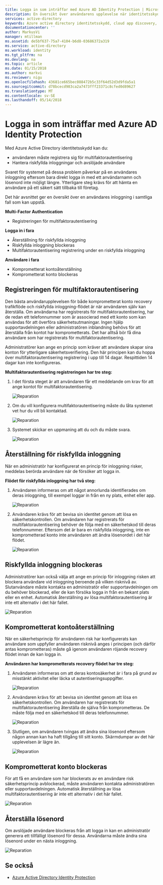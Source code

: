 ```yaml
---
title: Logga in som inträffar med Azure AD Identity Protection | Microsoft Docs
description: En översikt över användarens upplevelse när identitetsskydd har minskas eller åtgärdad en användare eller när multifaktorautentisering krävs av en princip.
services: active-directory
keywords: Azure active directory identitetsskydd, cloud app discovery, hantera program, säkerhet, risk, risknivå, säkerhetsproblem och säkerhetsprincip
documentationcenter: ''
author: MarkusVi
manager: mtillman
ms.assetid: de5bf637-75a7-4104-b6d8-03686372a319
ms.service: active-directory
ms.workload: identity
ms.tgt_pltfrm: na
ms.devlang: na
ms.topic: article
ms.date: 01/15/2018
ms.author: markvi
ms.reviewer: nigu
ms.openlocfilehash: 43681ce665bec088472b5c33f64d52d3d9fda5a1
ms.sourcegitcommit: d78bcecd983ca2a7473fff23371c8cfed0d89627
ms.translationtype: MT
ms.contentlocale: sv-SE
ms.lasthandoff: 05/14/2018
---
```

# <a name="sign-in-experiences-with-azure-ad-identity-protection"></a>Logga in som inträffar med Azure AD Identity Protection
Med Azure Active Directory identitetsskydd kan du:

* användaren måste registrera sig för multifaktorautentisering
* Hantera riskfyllda inloggningar och avslöjade användare

Svaret för systemet på dessa problem påverkar på en användares inloggning eftersom bara direkt logga in med ett användarnamn och lösenord inte möjligt längre. Ytterligare steg krävs för att hämta en användare på ett säkert sätt tillbaka till företag.

Det här avsnittet ger en översikt över en användares inloggning i samtliga fall som kan uppstå.

**Multi-Factor Authentication**

* Registreringen för multifaktorautentisering

**Logga in i fara**

* Återställning för riskfyllda inloggning
* Riskfyllda inloggning blockeras
* Multifaktorautentisering registrering under en riskfyllda inloggning

**Användare i fara**

* Komprometterat kontoåterställning
* Komprometterat konto blockeras

## <a name="multi-factor-authentication-registration"></a>Registreringen för multifaktorautentisering
Den bästa användarupplevelsen för både komprometterat konto recovery trafikflöde och riskfyllda inloggning-flödet är när användaren själv kan återställa. Om användarna har registrerats för multifaktorautentisering, har de redan ett telefonnummer som är associerad med ett konto som kan användas för att överföra säkerhetsutmaningar. Ingen hjälp supportavdelningen eller administratören inblandning behövs för att återställa från kontot har komprometterats. Det har alltså bör få dina användare som har registrerats för multifaktorautentisering. 

Administratörer kan ange en princip som kräver att användare skapar sina konton för ytterligare säkerhetsverifiering. Den här principen kan du hoppa över multifaktorautentisering registrering i upp till 14 dagar. Respittiden 14 dagar kan inte konfigureras.

**Multifaktorautentisering registreringen har tre steg:**

1. I det första steget är att användaren får ett meddelande om krav för att ange kontot för multifaktorautentisering. 
   
    ![Reparation](./media/active-directory-identityprotection-flows/140.png "reparation")
2. Om du vill konfigurera multifaktorautentisering måste du låta systemet vet hur du vill bli kontaktad.
   
    ![Reparation](./media/active-directory-identityprotection-flows/141.png "reparation")
3. Systemet skickar en uppmaning att du och du måste svara.
   
    ![Reparation](./media/active-directory-identityprotection-flows/142.png "reparation")

## <a name="risky-sign-in-recovery"></a>Återställning för riskfyllda inloggning
När en administratör har konfigurerat en princip för inloggning risker, meddelas berörda användare när de försöker att logga in. 

**Flödet för riskfyllda inloggning har två steg:** 

1. Användaren informeras om att något annorlunda identifierades om deras inloggning, till exempel loggar in från en ny plats, enhet eller app. 
   
    ![Reparation](./media/active-directory-identityprotection-flows/120.png "reparation")
2. Användaren krävs för att bevisa sin identitet genom att lösa en säkerhetskontrollen. Om användaren har registrerats för multifaktorautentisering behöver de följa med en säkerhetskod till deras telefonnummer. Eftersom det är bara en riskfyllda inloggning, inte en komprometterad konto inte användaren att ändra lösenordet i det här flödet. 
   
    ![Reparation](./media/active-directory-identityprotection-flows/121.png "reparation")

## <a name="risky-sign-in-blocked"></a>Riskfyllda inloggning blockeras
Administratörer kan också välja att ange en princip för inloggning risken att blockera användare vid inloggning beroende på vilken risknivå av. Slutanvändare måste kontakta en administratör eller supportavdelningen om du behöver blockerad, eller de kan försöka logga in från en bekant plats eller en enhet. Automatisk återställning av lösa multifaktorautentisering är inte ett alternativ i det här fallet.

![Reparation](./media/active-directory-identityprotection-flows/200.png "reparation")

## <a name="compromised-account-recovery"></a>Komprometterat kontoåterställning
När en säkerhetsprincip för användaren risk har konfigurerats kan användare som uppfyller användaren risknivå anges i principen (och därför antas komprometteras) måste gå igenom användaren röjande recovery flödet innan de kan logga in. 

**Användaren har komprometterats recovery flödet har tre steg:**

1. Användaren informeras om att deras kontosäkerhet är i fara på grund av misstänkt aktivitet eller läcka ut autentiseringsuppgifter.
   
    ![Reparation](./media/active-directory-identityprotection-flows/101.png "reparation")
2. Användaren krävs för att bevisa sin identitet genom att lösa en säkerhetskontrollen. Om användaren har registrerats för multifaktorautentisering återställa de själva från komprometteras. De måste följa med en säkerhetskod till deras telefonnummer. 
   
   ![Reparation](./media/active-directory-identityprotection-flows/110.png "reparation")
3. Slutligen, om användaren tvingas att ändra sina lösenord eftersom någon annan kan ha haft tillgång till sitt konto. 
   Skärmdumpar av det här upplevelsen är lägre än.
   
   ![Reparation](./media/active-directory-identityprotection-flows/111.png "reparation")

## <a name="compromised-account-blocked"></a>Komprometterat konto blockeras
För att få en användare som har blockerats av en användare risk säkerhetsprincip avblockerad, måste användaren kontakta administratören eller supportavdelningen. Automatisk återställning av lösa multifaktorautentisering är inte ett alternativ i det här fallet.

![Reparation](./media/active-directory-identityprotection-flows/104.png "reparation")

## <a name="reset-password"></a>Återställa lösenord
Om avslöjade användare blockeras från att logga in kan en administratör generera ett tillfälligt lösenord för dessa. Användarna måste ändra sina lösenord under en nästa inloggning.

![Reparation](./media/active-directory-identityprotection-flows/160.png "reparation")

## <a name="see-also"></a>Se också
* [Azure Active Directory Identity Protection](active-directory-identityprotection.md) 

